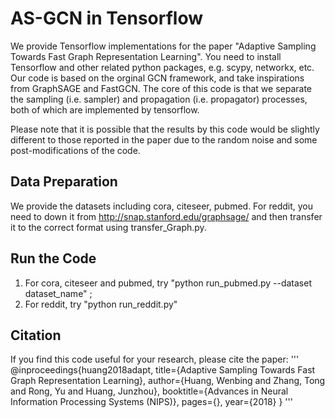 # AS-GCN in Tensorflow

We provide Tensorflow implementations for the paper "Adaptive Sampling Towards Fast Graph Representation Learning". You need to install Tensorflow and other related python packages, e.g. scypy, networkx, etc. Our code is based on the orginal GCN framework, and take inspirations from GraphSAGE and FastGCN. The core of this code is that we separate the sampling (i.e. sampler) and propagation (i.e. propagator) processes, both of which are implemented by tensorflow. 

Please note that it is possible that the results by this code would be slightly different to those reported in the paper due to the random noise and some post-modifications of the code.


## Data Preparation
We provide the datasets including cora, citeseer, pubmed. For reddit, you need to down it from http://snap.stanford.edu/graphsage/ and then transfer it to the correct format using transfer_Graph.py.


## Run the Code

1) For cora, citeseer and pubmed, try "python run_pubmed.py --dataset dataset_name" ;
2) For reddit, try "python run_reddit.py"


## Citation
If you find this code useful for your research, please cite the paper:
'''
@inproceedings{huang2018adapt,
  title={Adaptive Sampling Towards Fast Graph Representation Learning},
  author={Huang, Wenbing and Zhang, Tong and Rong, Yu and Huang, Junzhou},
  booktitle={Advances in Neural Information Processing Systems (NIPS)},
  pages={},
  year={2018}
}
'''





